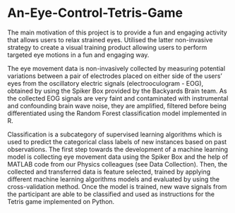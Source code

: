 # An-Eye-Control-Tetris-Game

The main motivation of this project is to provide a fun and engaging activity that allows users to relax strained eyes. Utilised the latter non-invasive strategy to create a visual training product allowing users to perform targeted eye motions in a fun and engaging way. 

The eye movement data is non-invasively collected by measuring potential variations between a pair of electrodes placed on either side of the users’ eyes from the oscillatory electric signals (electrooculogram - EOG), obtained by using the Spiker Box provided by the Backyards Brain team. As the collected EOG signals are very faint and contaminated with instrumental and confounding brain wave noise, they are amplified, filtered before being differentiated using the Random Forest classification model implemented in R.

Classification is a subcategory of supervised learning algorithms which is used to predict the categorical class labels of new instances based on past observations. The first step towards the development of a machine learning model is collecting eye movement data using the Spiker Box and the help of MATLAB code from our Physics colleagues (see Data Collection). Then, the collected and transferred data is feature selected, trained by applying different machine learning algorithms models and evaluated by using the cross-validation method. Once the model is trained, new wave signals from the participant are able to be classified and used as instructions for the Tetris game implemented on Python.

